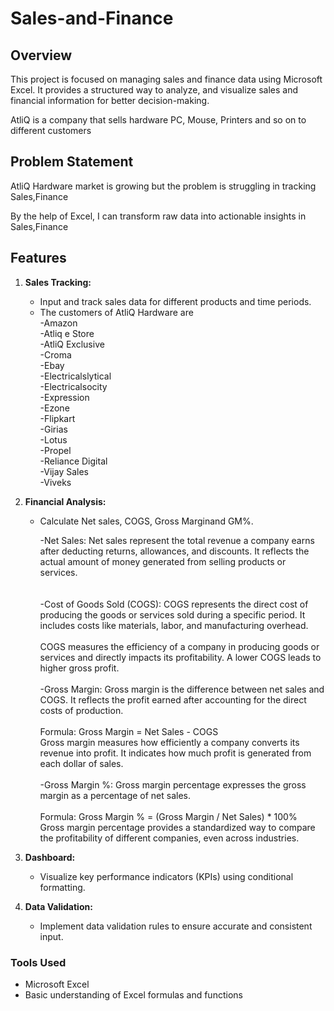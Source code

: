 # Sales-and-Finance

## Overview

This project is focused on managing sales and finance data using Microsoft Excel. It provides a structured way to analyze, and visualize sales and financial information for better decision-making.

AtliQ is a company that sells hardware PC, Mouse, Printers and so on to different customers

## Problem Statement

AtliQ Hardware market is growing but the problem is struggling in tracking Sales,Finance

By the help of Excel, I can transform raw data into actionable insights in Sales,Finance

## Features

1. **Sales Tracking:**
   - Input and track sales data for different products and time periods.
   - The customers of AtliQ Hardware are<br>
-Amazon<br>
-Atliq e Store<br>
-AtliQ Exclusive<br>
-Croma<br>
-Ebay<br>
-Electricalslytical<br>
-Electricalsocity<br>
-Expression<br>
-Ezone<br>
-Flipkart<br>
-Girias<br>
-Lotus<br>
-Propel<br>
-Reliance Digital<br>
-Vijay Sales<br>
-Viveks<br>



2. **Financial Analysis:**
   - Calculate Net sales, COGS, Gross Marginand GM%.

     -Net Sales: Net sales represent the total revenue a company earns after deducting returns, allowances, and discounts. It reflects the actual amount of money generated from selling 
                 products or services.<br>
     <br>        
     -Cost of Goods Sold (COGS): COGS represents the direct cost of producing the goods or services sold during a specific period. It includes costs like materials, labor, and 
                                 manufacturing overhead.<br>
                                 <br>
      COGS measures the efficiency of a company in producing goods or services and directly impacts its profitability. A lower COGS leads to higher gross profit.<br>
     <br>
     -Gross Margin: Gross margin is the difference between net sales and COGS. It reflects the profit earned after accounting for the direct costs of production.<br>
     <br>
      Formula: Gross Margin = Net Sales - COGS<br>
      Gross margin measures how efficiently a company converts its revenue into profit. It indicates how much profit is generated from each dollar of sales.<br>
      <br>
     -Gross Margin %: Gross margin percentage expresses the gross margin as a percentage of net sales.<br>
      <br>
      Formula: Gross Margin % = (Gross Margin / Net Sales) * 100%<br>
      Gross margin percentage provides a standardized way to compare the profitability of different companies, even across industries.
  

3. **Dashboard:**
   - Visualize key performance indicators (KPIs) using conditional formatting.

4. **Data Validation:**
   - Implement data validation rules to ensure accurate and consistent input.


### Tools Used

- Microsoft Excel
- Basic understanding of Excel formulas and functions

